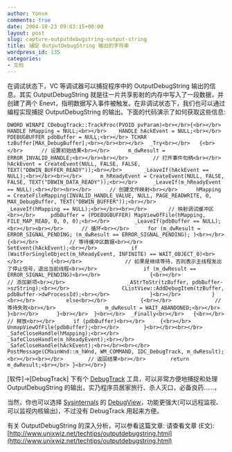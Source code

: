 ```yaml
---
author: Yonsm
comments: true
date: 2004-10-23 09:03:15+00:00
layout: post
slug: capture-outputdebugstring-output-string
title: 捕捉 OutputDebugString 输出的字符串
wordpress_id: 135
categories:
- 文档
---
```


在调试状态下，VC 等调试器可以捕捉程序中的 OutputDebugString 输出的信息。其实 OutputDebugString 就是往一片共享影射的内存中写入了一段数据，并创建了两个 Enevt，指明数据写入事件被触发。在非调试状态下，我们也可以通过编程实现捕捉 OutputDebugString 的输出。下面的代码演示了如何获取这些信息:<!-- more -->
    
    DWORD WINAPI CDebugTrack::TrackProc(PVOID pvParam)<br></br>{<br></br>	HANDLE hMapping = NULL;<br></br>	HANDLE hAckEvent = NULL;<br></br>	PDEBUGBUFFER pdbBuffer = NULL;<br></br>	TCHAR tzBuffer[MAX_DebugBuffer];<br></br><br></br>	_Try<br></br>	{<br></br>		// 设置初始结果<br></br>		m_dwResult = ERROR_INVALID_HANDLE;<br></br><br></br>		// 打开事件句柄<br></br>		hAckEvent = CreateEvent(NULL, FALSE, FALSE, TEXT("DBWIN_BUFFER_READY"));<br></br>		_LeaveIf(hAckEvent == NULL);<br></br><br></br>		m_hReadyEvent = CreateEvent(NULL, FALSE, FALSE, TEXT("DBWIN_DATA_READY"));<br></br>		_LeaveIf(m_hReadyEvent == NULL);<br></br><br></br>		// 创建文件映射<br></br>		hMapping = CreateFileMapping(INVALID_HANDLE_VALUE, NULL, PAGE_READWRITE, 0, MAX_DebugBuffer, TEXT("DBWIN_BUFFER"));<br></br>		_LeaveIf(hMapping == NULL);<br></br><br></br>		// 映射调试缓冲区<br></br>		pdbBuffer = (PDEBUGBUFFER) MapViewOfFile(hMapping, FILE_MAP_READ, 0, 0, 0);<br></br>		_LeaveIf(pdbBuffer == NULL);<br></br><br></br>		// 循环<br></br>		for (m_dwResult = ERROR_SIGNAL_PENDING; (m_dwResult == ERROR_SIGNAL_PENDING); )<br></br>		{<br></br>			// 等待缓冲区数据<br></br>			SetEvent(hAckEvent);<br></br>			if (WaitForSingleObject(m_hReadyEvent, INFINITE) == WAIT_OBJECT_0)<br></br>			{<br></br>				// 如果是继续等待，否则表示主线程发出了停止信号，退出当前线程<br></br>				if (m_dwResult == ERROR_SIGNAL_PENDING)<br></br>				{<br></br>					// 添加新项<br></br>					_AStrToStr(tzBuffer, pdbBuffer->szString);<br></br>					CListView::AddDebugItem(tzBuffer, pdbBuffer->dwProcessId);<br></br>				}<br></br>			}<br></br>			else<br></br>			{<br></br>				// 等待失败<br></br>				m_dwResult = WAIT_ABANDONED;<br></br>			}<br></br>		}<br></br>	}<br></br>	_Finally<br></br>	{<br></br>		// 释放<br></br>		if (pdbBuffer)<br></br>		{<br></br>			UnmapViewOfFile(pdbBuffer);<br></br>		}<br></br><br></br>		_SafeCloseHandle(hMapping);<br></br>		_SafeCloseHandle(m_hReadyEvent);<br></br>		_SafeCloseHandle(hAckEvent);<br></br><br></br>		PostMessage(CMainWnd::m_hWnd, WM_COMMAND, IDC_DebugTrack, m_dwResult);<br></br><br></br>		// 返回结果<br></br>		return m_dwResult;<br></br>	}<br></br>}

[软件]->[DebugTrack] 下有个 [DebugTrack](http://yonsm.reg365.com/index.php?job=art&articleid=a_20041003_184430) 工具，可以非常方便地捕捉和处理 OutputDebugString 的输出，实乃程序员居家旅行、杀人灭口，必备良药……，

当然，你也可以选择 [Sysinternals](http://www.sysinternals.com/) 的 [DebugView](http://www.sysinternals.com/ntw2k/freeware/debugview.shtml)，功能更强大(可以远程监视、可以监视内核输出)，不过没有 DebugTrack 用起来方便。

有关 OutputDebugString 的深入分析，可以参看这篇文章: 请查看文章 (E文): [http://www.unixwiz.net/techtips/outputdebugstring.html](http://www.unixwiz.net/techtips/outputdebugstring.html)
